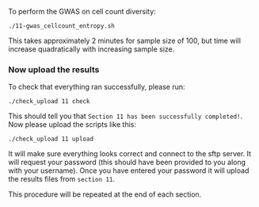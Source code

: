 To perform the GWAS on cell count diversity:

    ./11-gwas_cellcount_entropy.sh

This takes approximately 2 minutes for sample size of 100, but time will increase quadratically with increasing sample size.

### Now upload the results

To check that everything ran successfully, please run:

```
./check_upload 11 check
```

This should tell you that `Section 11 has been successfully completed!`. Now please upload the scripts like this:

```
./check_upload 11 upload
```

It will make sure everything looks correct and connect to the sftp server. It will request your password (this should have been provided to you along with your username). Once you have entered your password it will upload the results files from `section 11`.

This procedure will be repeated at the end of each section.